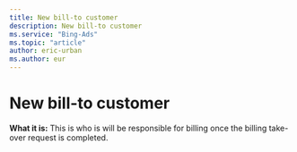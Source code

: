 ```yaml
---
title: New bill-to customer
description: New bill-to customer
ms.service: "Bing-Ads"
ms.topic: "article"
author: eric-urban
ms.author: eur
---
```


# New bill-to customer

**What it is:** This is who is will be responsible for billing once the billing take-over request is completed.


